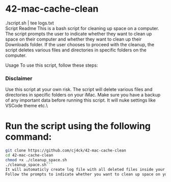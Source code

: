# 42-mac-cache-clean

./script.sh | tee logs.txt  
Script Readme
This is a bash script for cleaning up space on a computer. The script prompts the user to indicate whether they want to clean up space on their computer and whether they want to clean up their Downloads folder. If the user chooses to proceed with the cleanup, the script deletes various files and directories in specific folders on the computer.

Usage
To use this script, follow these steps:


### Disclaimer
Use this script at your own risk. 
The script will delete various files and directories in specific folders on your iMac. 
Make sure you have a backup of any important data before running this script. It will nuke settings like VSCode theme etc.\

# Run the script using the following command:
```bash
git clone https://github.com/cj4ck/42-mac-cache-clean
cd 42-mac-cache-clean
chmod +x ./cleanup_space.sh
./cleanup_space.sh```
It will automaticly create log file with all deleted files inside your home directory.
Follow the prompts to indicate whether you want to clean up space on your computer and whether you want to clean up your Downloads folder.
